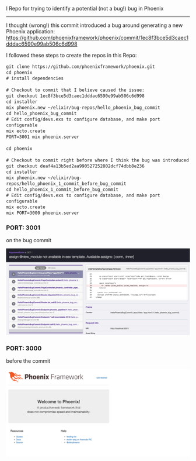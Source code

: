 I Repo for trying to identify a potential (not a bug!) bug in Phoenix

---

I thought (wrong!) this commit introduced a bug around generating a new Phoenix application: https://github.com/phoenixframework/phoenix/commit/1ec8f3bce5d3caec1dddac6590e99ab506c6d998

I followed these steps to create the repos in this Repo:
```
git clone https://github.com/phoenixframework/phoenix.git
cd phoenix
# install dependencies

# Checkout to commit that I believe caused the issue:
git checkout 1ec8f3bce5d3caec1dddac6590e99ab506c6d998
cd installer
mix phoenix.new ~/elixir/bug-repos/hello_phoenix_bug_commit
cd hello_phoenix_bug_commit
# Edit config/devs.exs to configure database, and make port configurable
mix ecto.create
PORT=3001 mix phoenix.server

cd phoenix

# Checkout to commit right before where I think the bug was introduced
git checkout deaf4a13b5ed2aa990527252802dcf74dbb8e236
cd installer
mix phoenix.new ~/elixir/bug-repos/hello_phoenix_1_commit_before_bug_commit
cd hello_phoenix_1_commit_before_bug_commit
# Edit config/devs.exs to configure database, and make port configurable
mix ecto.create
mix PORT=3000 phoenix.server
```

### PORT: 3001
on the bug commit

<p align="center">
  <img src="/assets/1ec8f3bce5d3caec1dddac6590e99ab506c6d998.png" alt="Bug Commit">
</p>

### PORT: 3000
before the commit

<p align="center">
  <img src="/assets/deaf4a13b5ed2aa990527252802dcf74dbb8e236.png" alt="Before Bug Commit">
</p>
